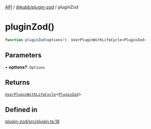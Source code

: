 [API](../../../packages.md) / [@kubb/plugin-zod](../index.md) / pluginZod

# pluginZod()

```ts
function pluginZod(options?): UserPluginWithLifeCycle<PluginZod>
```

## Parameters

• **options?**: `Options`

## Returns

[`UserPluginWithLifeCycle`](../../core/type-aliases/UserPluginWithLifeCycle.md)\<[`PluginZod`](../type-aliases/PluginZod.md)\>

## Defined in

[plugin-zod/src/plugin.ts:18](https://github.com/kubb-project/kubb/blob/7f30045af96d8c89b6cda0a30f7535f095a0cb45/packages/plugin-zod/src/plugin.ts#L18)
